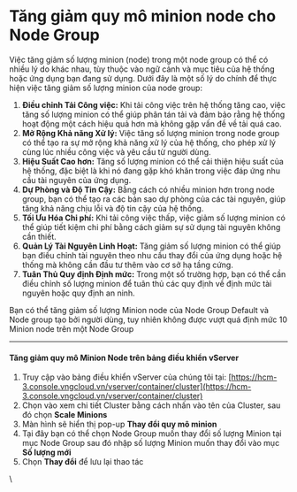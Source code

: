 # Tăng giảm quy mô minion node cho Node Group

Việc tăng giảm số lượng minion (node) trong một node group có thể có nhiều lý do khác nhau, tùy thuộc vào ngữ cảnh và mục tiêu của hệ thống hoặc ứng dụng bạn đang sử dụng. Dưới đây là một số lý do chính để thực hiện việc tăng giảm số lượng minion của node group:

1. **Điều chỉnh Tải Công việc:** Khi tải công việc trên hệ thống tăng cao, việc tăng số lượng minion có thể giúp phân tán tải và đảm bảo rằng hệ thống hoạt động một cách hiệu quả hơn mà không gặp vấn đề về tải quá cao.
2. **Mở Rộng Khả năng Xử lý:** Việc tăng số lượng minion trong node group có thể tạo ra sự mở rộng khả năng xử lý của hệ thống, cho phép xử lý cùng lúc nhiều công việc và yêu cầu từ người dùng.
3. **Hiệu Suất Cao hơn:** Tăng số lượng minion có thể cải thiện hiệu suất của hệ thống, đặc biệt là khi nó đang gặp khó khăn trong việc đáp ứng nhu cầu tài nguyên của ứng dụng.
4. **Dự Phòng và Độ Tin Cậy:** Bằng cách có nhiều minion hơn trong node group, bạn có thể tạo ra các bản sao dự phòng của các tài nguyên, giúp tăng khả năng chịu lỗi và độ tin cậy của hệ thống.
5. **Tối Ưu Hóa Chi phí:** Khi tải công việc thấp, việc giảm số lượng minion có thể giúp tiết kiệm chi phí bằng cách giảm sự sử dụng tài nguyên không cần thiết.
6. **Quản Lý Tài Nguyên Linh Hoạt:** Tăng giảm số lượng minion có thể giúp bạn điều chỉnh tài nguyên theo nhu cầu thay đổi của ứng dụng hoặc hệ thống mà không cần đầu tư thêm vào cơ sở hạ tầng cứng.
7. **Tuân Thủ Quy định Định mức:** Trong một số trường hợp, bạn có thể cần điều chỉnh số lượng minion để tuân thủ các quy định về định mức tài nguyên hoặc quy định an ninh.

Bạn có thể tăng giảm số lượng Minion node của Node Group Default và Node group tạo bởi người dùng, tuy nhiên không được vượt quá định mức 10 Minion node trên một Node Group

***

#### Tăng giảm quy mô Minion Node trên bảng điều khiển vServer 

1. Truy cập vào bảng điều khiển vServer của chúng tôi tại: [https://hcm-3.console.vngcloud.vn/vserver/container/cluster](https://hcm-3.console.vngcloud.vn/vserver/container/cluster)
2. Chọn vào xem chi tiết Cluster bằng cách nhấn vào tên của Cluster, sau đó chọn **Scale Minions**
3. Màn hình sẽ hiển thị pop-up **Thay đổi quy mô minion**
4. Tại đây bạn có thể chọn Node Group muốn thay đổi số lượng Minion tại mục Node Group sau đó nhập số lượng Minion muốn thay đổi vào mục **Số lượng mới**
5. Chọn **Thay đổi** để lưu lại thao tác

\
